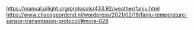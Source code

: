 https://manual.pilight.org/protocols/433.92/weather/fanju.html
https://www.chaosgeordend.nl/wordpress/2021/02/18/fanju-temperature-sensor-transmission-protocol/#more-828